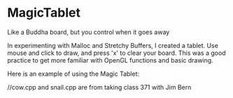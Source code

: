 # MagicTablet
Like a Buddha board, but you control when it goes away


In experimenting with Malloc and Stretchy Buffers, I created a tablet. Use mouse and click to draw, and press 'x' to clear your board. This was a good practice to get more familiar with OpenGL functions and basic drawing.

Here is an example of using the Magic Tablet:

//cow.cpp and snail.cpp are from taking class 371 with Jim Bern
